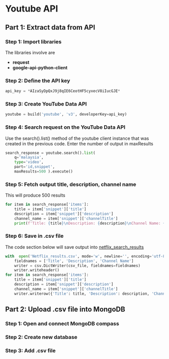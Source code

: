 
# Youtube API
## Part 1: Extract data from API 
### Step 1: Import libraries
The libraries involve are

 - **request**
 - **google-api-python-client**

### Step 2: Define the API key
```python
api_key = *AIzaSyDpQxJ9j8qIE6CeotHF5cyxecV8iIucGJE*
```
### Step 3: Create YouTube Data API
```python
youtube = build('youtube', 'v3', developerKey=api_key)
```

### Step 4: Search request on the YouTube Data API 
Use the search().list() method of the youtube client instance that was created in the previous code. Enter the number of output in maxResults

```python
search_response = youtube.search().list( 
	q='malaysia', 
	type='video', 
	part='id,snippet', 
	maxResults=500 ).execute()
```

### Step 5: Fetch output title, description, channel name
This will produce 500 results
```python
for item in search_response['items']: 
	title = item['snippet']['title'] 
	description = item['snippet']['description'] 
	channel_name = item['snippet']['channelTitle'] 
	print(f'Title: {title}\nDescription: {description}\nChannel Name: {channel_name}\n')
```

### Step 6: Save in .csv file
The code section below will save output into [netflix_search_results](https://github.com/drshahizan/special-topic-data-engineering/blob/11957597cbe0d791eefc634dbe4a2b8c3b9506c3/Assignment/API/submission/CodeX/youtube_search_results.csv)
```python
with  open('Netflix_results.csv', mode='w', newline='', encoding='utf-8') as csv_file: 
	fieldnames = ['Title', 'Description', 'Channel Name'] 
	writer = csv.DictWriter(csv_file, fieldnames=fieldnames) 
	writer.writeheader() 
for item in search_response['items']:
	title = item['snippet']['title'] 
	description = item['snippet']['description'] 
	channel_name = item['snippet']['channelTitle'] 
	writer.writerow({'Title': title, 'Description': description, 'Channel Name': channel_name})
```

## Part 2: Upload .csv file into MongoDB 
### Step 1: Open and connect MongoDB compass
### Step 2: Create new database
### Step 3: Add .csv file




